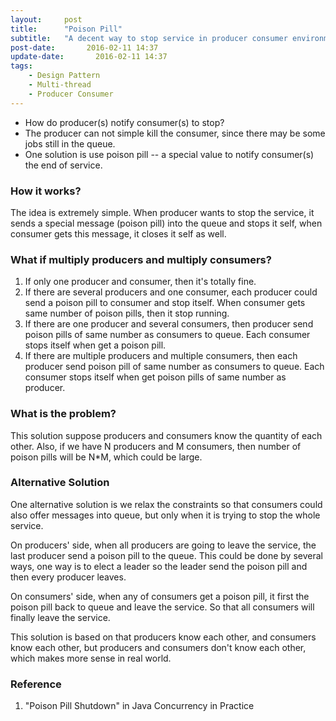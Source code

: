 ```yaml
---
layout:     post
title:      "Poison Pill"
subtitle:   "A decent way to stop service in producer consumer environment"
post-date:       2016-02-11 14:37
update-date:       2016-02-11 14:37
tags:
    - Design Pattern
    - Multi-thread
    - Producer Consumer
---
```


- How do producer(s) notify consumer(s) to stop?
- The producer can not simple kill the consumer, since there may be some jobs still in the queue.
- One solution is use poison pill -- a special value to notify consumer(s) the end of service.

### How it works?
The idea is extremely simple. When producer wants to stop the service, it sends a special message (poison pill) into the queue and stops it self, when consumer gets this message, it closes it self as well.

### What if multiply producers and multiply consumers?
1. If only one producer and consumer, then it's totally fine. 
2. If there are several producers and one consumer, each producer could send a poison pill to consumer and stop itself. When consumer gets same number of poison pills, then it stop running.
3. If there are one producer and several consumers, then producer send poison pills of same number as consumers to queue. Each consumer stops itself when get a poison pill.
4. If there are multiple producers and multiple consumers, then each producer send poison pill of same number as consumers to queue. Each consumer stops itself when get poison pills of same number as producer.

### What is the problem?
This solution suppose producers and consumers know the quantity of each other.
Also, if we have N producers and M consumers, then number of poison pills will be N*M, which could be large.

### Alternative Solution
One alternative solution is we relax the constraints so that consumers could also offer messages into queue, but only when it is trying to stop the whole service.

On producers' side, when all producers are going to leave the service, the last producer send a poison pill to the queue. This could be done by several ways, one way is to elect a leader so the leader send the poison pill and then every producer leaves.

On consumers' side, when any of consumers get a poison pill, it first the poison pill back to queue and leave the service. So that all consumers will finally leave the service.

This solution is based on that producers know each other, and consumers know each other, but producers and consumers don't know each other, which makes more sense in real world.

### Reference
1.  "Poison Pill Shutdown" in Java Concurrency in Practice
